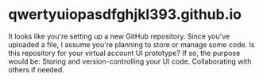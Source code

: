 # qwertyuiopasdfghjkl393.github.io
It looks like you're setting up a new GitHub repository. Since you've uploaded a file, I assume you're planning to store or manage some code.  Is this repository for your virtual account UI prototype? If so, the purpose would be:  Storing and version-controlling your UI code.  Collaborating with others if needed. 
